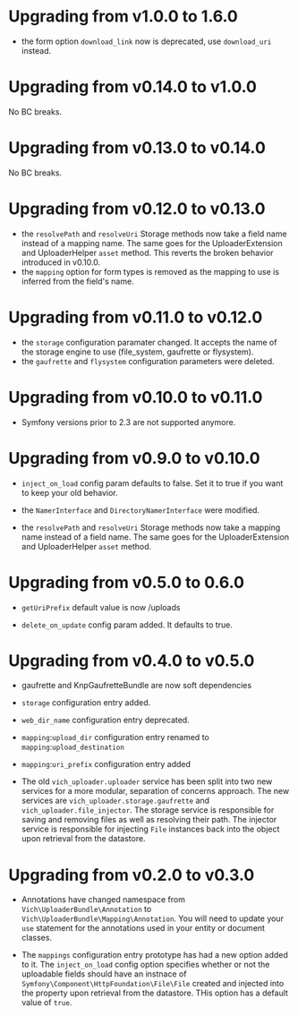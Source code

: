 Upgrading from v1.0.0 to 1.6.0
==============================

- the form option `download_link` now is deprecated, use `download_uri` instead.

Upgrading from v0.14.0 to v1.0.0
================================

No BC breaks. 

Upgrading from v0.13.0 to v0.14.0
=================================

No BC breaks.

Upgrading from v0.12.0 to v0.13.0
=================================

- the `resolvePath` and `resolveUri` Storage methods now take a field name
  instead of a mapping name. The same goes for the UploaderExtension and
  UploaderHelper `asset` method.
  This reverts the broken behavior introduced in v0.10.0.
- the `mapping` option for form types is removed as the mapping to use is
  inferred from the field's name.

Upgrading from v0.11.0 to v0.12.0
=================================

- the `storage` configuration paramater changed. It accepts the name of the
  storage engine to use (file_system, gaufrette or flysystem).
- the `gaufrette` and `flysystem` configuration parameters were deleted.

Upgrading from v0.10.0 to v0.11.0
=================================

- Symfony versions prior to 2.3 are not supported anymore.

Upgrading from v0.9.0 to v0.10.0
================================

- `inject_on_load` config param defaults to false. Set it to
  true if you want to keep your old behavior.

- the `NamerInterface` and `DirectoryNamerInterface` were modified.

- the `resolvePath` and `resolveUri` Storage methods now take a mapping name
  instead of a field name. The same goes for the UploaderExtension and
  UploaderHelper `asset` method.

Upgrading from v0.5.0 to 0.6.0
==============================

- `getUriPrefix` default value is now /uploads

- `delete_on_update` config param added. It defaults to true.

Upgrading from v0.4.0 to v0.5.0
===============================

- gaufrette and KnpGaufretteBundle are now soft dependencies

- `storage` configuration entry added.

- `web_dir_name` configuration entry deprecated.

- `mapping`:`upload_dir` configuration entry renamed to `mapping`:`upload_destination`

- `mapping`:`uri_prefix` configuration entry added

- The old `vich_uploader.uploader` service has been split into two new
services for a more modular, separation of concerns approach. The new services are
`vich_uploader.storage.gaufrette` and `vich_uploader.file_injector`. The storage
service is responsible for saving and removing files as well as resolving their path.
The injector service is responsible for injecting `File` instances back into the
object upon retrieval from the datastore.


Upgrading from v0.2.0 to v0.3.0
===============================

- Annotations have changed namespace from `Vich\UploaderBundle\Annotation` to
`Vich\UploaderBundle\Mapping\Annotation`. You will need to update  your `use`
statement for the annotations used in your entity or document classes.

- The `mappings` configuration entry prototype has had a new option added to it.
The `inject_on_load` config option specifies whether or not the uploadable fields
should have an instnace of `Symfony\Component\HttpFoundation\File\File` created
and injected into the property upon retrieval from the datastore. THis option has a
default value of `true`.
